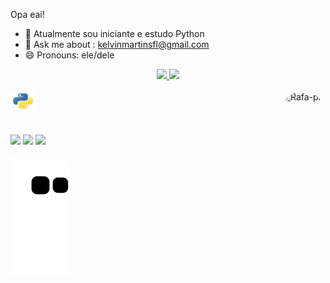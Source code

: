 Opa eai!

- 🌱 Atualmente sou iniciante e estudo Python
- 💬 Ask me about : kelvinmartinsfl@gmail.com
- 😄 Pronouns: ele/dele

<div align="center">
  <a href="https://github.com/Nivleksz">
  <img height="180em" src="https://github-readme-stats.vercel.app/api?username=Nivleksz&show_icons=true&theme=dark&include_all_commits=true&count_private=true"/>
  <img height="180em" src="https://github-readme-stats.vercel.app/api/top-langs/?username=Nivleksz&layout=compact&langs_count=7&theme=dark"/>
</div>
  <div style="display: inline_block"><br>
  <img align="center" alt="Rafa-Python" height="30" width="40" src="https://raw.githubusercontent.com/devicons/devicon/master/icons/python/python-original.svg">
  <img align="right" alt="Rafa-pic" height="150" style="border-radius:50px;" src="https://giffiles.alphacoders.com/140/14018.gif">
</div>
  
  #
  
  <div> 
  
  <a href="https://instagram.com/i_am_kelvinm" target="_blank"><img src="https://img.shields.io/badge/-Instagram-%23E4405F?style=for-the-badge&logo=instagram&logoColor=white" target="_blank"></a>
 <a href="https://discord.gg/SSFTzzx3" target="_blank"><img src="https://img.shields.io/badge/Discord-7289DA?style=for-the-badge&logo=discord&logoColor=white" target="_blank"></a> 
  <a href = "mailto:kelvinmartinsfl@gmail.com"><img src="https://img.shields.io/badge/-Gmail-%23333?style=for-the-badge&logo=gmail&logoColor=white" target="_blank"></a>
 
  ![Snake animation](https://github.com/rafaballerini/rafaballerini/blob/output/github-contribution-grid-snake.svg)
 
</div>
